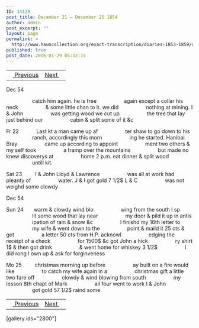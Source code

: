```yaml
---
ID: 14129
post_title: December 21 – December 25 1854
author: admin
post_excerpt: ""
layout: page
permalink: >
  http://www.hauncollection.org/exact-transcription/diaries-1853-1859/december-21-december-25-1854/
published: true
post_date: 2016-01-29 05:32:15
---
```

<table style="width: 100%;" align="center">
<tbody>
<tr>
<td><a href="http://www.hauncollection.org/version-2/diaries-1853-1859/december-19-december-21-1854/"><img src="https://lh3.googleusercontent.com/-EFJpxxNiPNw/VqgtWBCZrMI/AAAAAAAAAFU/WfY4lPFWWkg/s800-Ic42/Soeb-Plain-Arrows-8-10px.png" alt="" width="10" height="10" /> Previous</a></td>
<td style="text-align: right;"><a href="http://www.hauncollection.org/version-2/diaries-1853-1859/december-25-december-30-1854/">Next <img src="https://lh3.googleusercontent.com/-67k0cYlpXHw/VqgtWKz1MXI/AAAAAAAAAFU/k9PW_Piyurk/s800-Ic42/Soeb-Plain-Arrows-5-10px.png" alt="" width="10" height="10" /></a></td>
</tr>
</tbody>
</table>
Dec 54

<span style="margin-left: 70px;">catch him again. he is free
<span style="margin-left: 70px;">again except a collar his neck
<span style="margin-left: 70px;">&amp; some little chan to it. we did
<span style="margin-left: 70px;">nothing at mining. I &amp; John
<span style="margin-left: 70px;">was getting wood we cut up
<span style="margin-left: 70px;">the tree that lay just behind our
<span style="margin-left: 70px;">cabin &amp; split some of it &amp;c</span></span></span></span></span></span></span>

Fr 22            Last kt a man came up af
<span style="margin-left: 70px;">ter shaw to go down to his
<span style="margin-left: 70px;">ranch, accordingly this morn
<span style="margin-left: 70px;">ing he started. Hanibal Bray
<span style="margin-left: 70px;">came up according to appoint
<span style="margin-left: 70px;">ment two others &amp; my self took
<span style="margin-left: 70px;">a tramp over the mountains
<span style="margin-left: 70px;">but made no knew discoverys at
<span style="margin-left: 70px;">home 2 p.m. eat dinner &amp; split wood
<span style="margin-left: 70px;">untill kit.</span></span></span></span></span></span></span></span></span>

Sat 23         I &amp; John Lloyd &amp; Lawrence
<span style="margin-left: 70px;">was all at work had pleanty of
<span style="margin-left: 70px;">water. J &amp; I got gold 7 1/2$ L &amp; C
<span style="margin-left: 70px;">was not weighd some clowdy</span></span></span>

Dec 54

Sun 24       warm &amp; clowdy wind blo
<span style="margin-left: 70px;">wing from the south I sp
<span style="margin-left: 70px;">lit some wood that lay near
<span style="margin-left: 70px;">my door &amp; pild it up in antis
<span style="margin-left: 70px;">ipation of rain &amp; snow &amp;c
<span style="margin-left: 70px;">I finishd my 16th letter to
<span style="margin-left: 70px;">my wife &amp; went down to the
<span style="margin-left: 70px;">point &amp; maild it 25 cts &amp; got
<span style="margin-left: 70px;">a letter 50 cts from H.P. acknowl
<span style="margin-left: 70px;">edging the receipt of a check
<span style="margin-left: 70px;">for 1500$ &amp;c got John a hick
<span style="margin-left: 70px;">ry shirt 1$ &amp; then got drink
<span style="margin-left: 70px;">&amp; went home for whiskey 3 1/2$
<span style="margin-left: 70px;">i did rong I own up &amp; ask for forginveness</span></span></span></span></span></span></span></span></span></span></span></span></span>

Mo 25         christmas morning up before
<span style="margin-left: 70px;">ay built on a fire would like
<span style="margin-left: 70px;">to catch my wife again in a
<span style="margin-left: 70px;">christmas gift a little two fare off
<span style="margin-left: 70px;">clowdy &amp; wind blowing from south
<span style="margin-left: 70px;">my lesson 8th chapt of Mark
<span style="margin-left: 70px;">all four went to work I &amp; John
<span style="margin-left: 70px;">got gold 57 1/2$ raind some</span></span></span></span></span></span></span>
<table style="width: 100%;" align="center">
<tbody>
<tr>
<td><a href="http://www.hauncollection.org/version-2/diaries-1853-1859/december-19-december-21-1854/"><img src="https://lh3.googleusercontent.com/-EFJpxxNiPNw/VqgtWBCZrMI/AAAAAAAAAFU/WfY4lPFWWkg/s800-Ic42/Soeb-Plain-Arrows-8-10px.png" alt="" width="10" height="10" /> Previous</a></td>
<td style="text-align: right;"><a href="http://www.hauncollection.org/version-2/diaries-1853-1859/december-25-december-30-1854/">Next <img src="https://lh3.googleusercontent.com/-67k0cYlpXHw/VqgtWKz1MXI/AAAAAAAAAFU/k9PW_Piyurk/s800-Ic42/Soeb-Plain-Arrows-5-10px.png" alt="" width="10" height="10" /></a></td>
</tr>
</tbody>
</table>
[gallery ids="2800"]
